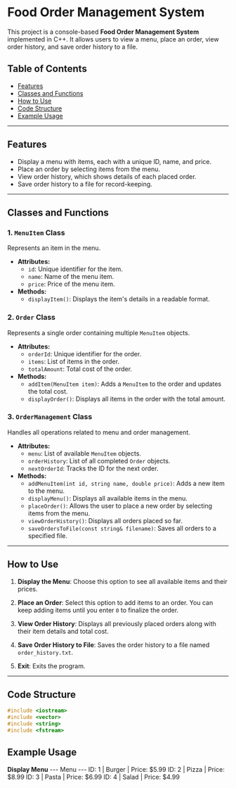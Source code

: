 # Food Order Management System

This project is a console-based **Food Order Management System** implemented in C++. It allows users to view a menu, place an order, view order history, and save order history to a file.

## Table of Contents
- [Features](#features)
- [Classes and Functions](#classes-and-functions)
- [How to Use](#how-to-use)
- [Code Structure](#code-structure)
- [Example Usage](#example-usage)

---

## Features

- Display a menu with items, each with a unique ID, name, and price.
- Place an order by selecting items from the menu.
- View order history, which shows details of each placed order.
- Save order history to a file for record-keeping.

---

## Classes and Functions

### 1. `MenuItem` Class
Represents an item in the menu.

- **Attributes:**
  - `id`: Unique identifier for the item.
  - `name`: Name of the menu item.
  - `price`: Price of the menu item.
- **Methods:**
  - `displayItem()`: Displays the item's details in a readable format.

### 2. `Order` Class
Represents a single order containing multiple `MenuItem` objects.

- **Attributes:**
  - `orderId`: Unique identifier for the order.
  - `items`: List of items in the order.
  - `totalAmount`: Total cost of the order.
- **Methods:**
  - `addItem(MenuItem item)`: Adds a `MenuItem` to the order and updates the total cost.
  - `displayOrder()`: Displays all items in the order with the total amount.

### 3. `OrderManagement` Class
Handles all operations related to menu and order management.

- **Attributes:**
  - `menu`: List of available `MenuItem` objects.
  - `orderHistory`: List of all completed `Order` objects.
  - `nextOrderId`: Tracks the ID for the next order.
- **Methods:**
  - `addMenuItem(int id, string name, double price)`: Adds a new item to the menu.
  - `displayMenu()`: Displays all available items in the menu.
  - `placeOrder()`: Allows the user to place a new order by selecting items from the menu.
  - `viewOrderHistory()`: Displays all orders placed so far.
  - `saveOrdersToFile(const string& filename)`: Saves all orders to a specified file.

---

## How to Use

1. **Display the Menu**:
   Choose this option to see all available items and their prices.
   
2. **Place an Order**:
   Select this option to add items to an order. You can keep adding items until you enter `0` to finalize the order.

3. **View Order History**:
   Displays all previously placed orders along with their item details and total cost.

4. **Save Order History to File**:
   Saves the order history to a file named `order_history.txt`.

5. **Exit**:
   Exits the program.

---

## Code Structure

```cpp
#include <iostream>
#include <vector>
#include <string>
#include <fstream>
```
## Example Usage
**Display Menu**
--- Menu ---
ID: 1 | Burger | Price: $5.99
ID: 2 | Pizza | Price: $8.99
ID: 3 | Pasta | Price: $6.99
ID: 4 | Salad | Price: $4.99
